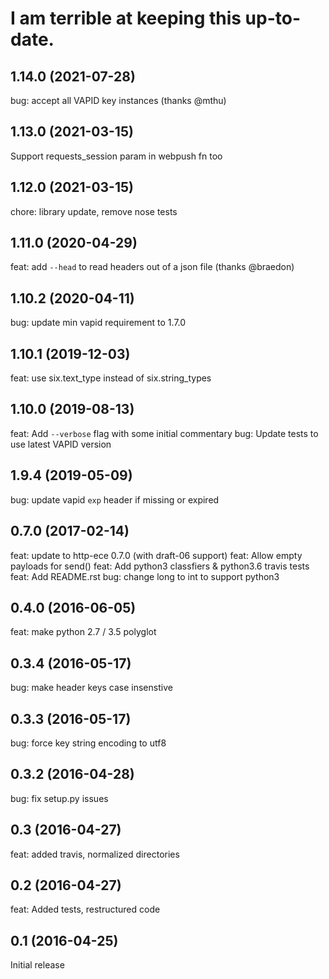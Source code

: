# I am terrible at keeping this up-to-date.

## 1.14.0 (2021-07-28)
bug: accept all VAPID key instances (thanks @mthu)

## 1.13.0 (2021-03-15)
Support requests_session param in webpush fn too

## 1.12.0 (2021-03-15)
chore: library update, remove nose tests

## 1.11.0 (2020-04-29)
feat: add `--head` to read headers out of a json file (thanks @braedon)

## 1.10.2 (2020-04-11)
bug: update min vapid requirement to 1.7.0

## 1.10.1 (2019-12-03)
feat: use six.text_type instead of six.string_types

## 1.10.0 (2019-08-13)
feat: Add `--verbose` flag with some initial commentary
bug: Update tests to use latest VAPID version

## 1.9.4 (2019-05-09)
bug: update vapid `exp` header if missing or expired

## 0.7.0 (2017-02-14)
feat: update to http-ece 0.7.0 (with draft-06 support)
feat: Allow empty payloads for send()
feat: Add python3 classfiers & python3.6 travis tests
feat: Add README.rst
bug: change long to int to support python3

## 0.4.0 (2016-06-05)
feat: make python 2.7 / 3.5 polyglot

## 0.3.4 (2016-05-17)
bug: make header keys case insenstive

## 0.3.3 (2016-05-17)
bug: force key string encoding to utf8

## 0.3.2 (2016-04-28)
bug: fix setup.py issues

## 0.3 (2016-04-27)
feat: added travis, normalized directories


## 0.2 (2016-04-27)
feat: Added tests, restructured code


## 0.1 (2016-04-25)

Initial release
